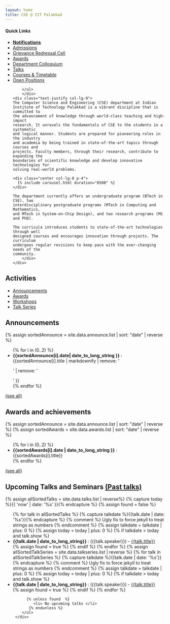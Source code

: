 ```yaml
---
layout: home
title: CSE @ IIT Palakkad
---
```



<div class="container-fluid">
    <div class="row mb-3 mt-4 mt-md-0">
        <div class="col-lg-2 align-text-top">
            <h4 class="text-center"> Quick Links </h4> 
		<ul class="list-group">
		  <li class="list-group-item"> <a href="/feed.xml">  <strong> Notifications </strong> <i class="fas fa-rss sm" style="color: #f57900;"></i> </a></li>
		  <li class="list-group-item"><a href="/admissions"> Admissions</a></li> 
		  <li class="list-group-item"><a href="/dgrc"> Grievance Redressal Cell </a></li> 
		  <li class="list-group-item"><a href="/awards">Awards</a></li>
		  <li class="list-group-item"><a href="/department-colloquium">Department Colloquium</a></li>
		  <li class="list-group-item"><a href="/talks">Talks</a></li>
		  <li class="list-group-item"><a href="/timetable">Courses & Timetable</a></li>
		  <li class="list-group-item"><a href="/positions">Open Positions</a></li>
		
		</ul>
        </div>
	<div class="text-justify col-lg-9">
	The Computer Science and Engineering (CSE) department at Indian
	Institute of Technology Palakkad is a vibrant discipline that is committed to
	the advancement of knowledge through world-class teaching and high-impact
	research. It unravels the fundamentals of CSE to the students in a systematic
	and logical manner. Students are prepared for pioneering roles in the industry
	and academia by being trained in state-of-the-art topics through courses and
	projects. Faculty members, through their research, contribute to expanding the
	boundaries of scientific knowledge and develop innovative technologies for
	solving real-world problems.

	<div class="center col-lg-8 p-4">
	  {% include carousel.html duration="6500" %}
	</div>

	The department currently offers an undergraduate program (BTech in CSE), two
	interdisciplinary postgraduate programs (MTech in Computing and Mathematics,
	and MTech in System-on-Chip Design), and two research programs (MS and PhD). 

	The curricula introduces students to state-of-the-art technologies through well
	designed courses and encourages innovation through projects. The curriculum
	undergoes regular revisions to keep pace with the ever-changing needs of the
	community.
        </div>
    </div>
</div>
<div class="mobile-view">
<h2> Activities </h2>
<ul>
<li> <a href="/announce">Announcements</a> </li>
<li> <a href="/awards">Awards</a> </li>
<li> <a href="/workshops">Workshops</a> </li>
<li> <a href="/talk-series">Talk Series</a> </li>
</ul>
</div>


<!-- flex-md-row -->
<div class="desktop-view">
<div class="d-flex justify-content-center"> 
      <div class="col-md-5 m-4 border rounded  shadow-sm"> 
        <h2>Announcements  </h2>
        {% assign sortedAnnounce = site.data.announce.list | sort: "date" | reverse %}
			<ul>
	        {% for i  in (0..2) %}
		 	 <li> <strong> {{sortedAnnounce[i].date| date_to_long_string }} </strong>:  {{sortedAnnounce[i].title | markdownify | remove: '<p>' | remove: '</p>' }}  </li>
		 	{% endfor %}
			</ul>   
	<div class="text-lg-right"> <a href="/announce">(see all)</a> </div>
      </div>
      <div class="col-md-5 m-4 border rounded  shadow-sm"> 
        <h2>Awards and achievements</h2>
        {% assign sortedAnnounce = site.data.announce.list | sort: "date" | reverse %}
			{% assign sortedAwards = site.data.awards.list | sort: "date" | reverse %}
		<ul>
        {% for i in (0..2) %}
 		 <li> <strong> {{sortedAwards[i].date | date_to_long_string }} </strong>:  {{sortedAwards[i].title}}  </li>
 		{% endfor %}
		</ul>   
	<div class="text-lg-right"> <a href="/awards">(see all)</a> </div>
      </div>
</div>
</div>
 <div class="d-flex justify-content-center">
    <div class="col-md-11 m-4 border rounded  flex-md-row shadow-sm">
    <h2>Upcoming Talks and Seminars <a href="/past-talks">(Past talks)</a></h2>
        {% assign allSortedTalks = site.data.talks.list |  reverse%}
        {% capture today %}{{ 'now' | date: '%s' }}{% endcapture %}
        {% assign found = false %}
		<ul>
        {% for talk in allSortedTalks %}
        	{% capture talkdate %}{{talk.date | date: '%s'}}{% endcapture %}
			{% comment %} Ugly fix to force jekyll to treat strings as numbers {% endcomment %}
			{% assign talkdate = talkdate | plus: 0 %}
			{% assign today = today | plus: 0 %}
			{% if talkdate > today and talk.show  %}
		 		 <li> <strong> {{talk.date | date_to_long_string}} </strong>: ({{talk.speaker}}) - <a href="/talks#{{talk.title | slugify}}">{{talk.title}}</a>  </li>
		 		 {% assign found = true %}
			{% endif %}
	 	{% endfor %}
	{% assign allSortedTalkSeries = site.data.talkseries.list | reverse %}
        {% for talk in allSortedTalkSeries %}
        	{% capture talkdate %}{{talk.date | date: '%s'}}{% endcapture %}
			{% comment %} Ugly fix to force jekyll to treat strings as numbers {% endcomment %}
			{% assign talkdate = talkdate | plus: 0 %}
			{% assign today = today | plus: 0 %}
			{% if talkdate > today and talk.show  %}
		 		 <li> <strong> {{talk.date | date_to_long_string}} </strong>: ({{talk.speaker}}) - <a href="/talk-series#{{talk.title | slugify}}">{{talk.title}}</a>  </li>
		 		 {% assign found = true %}
			{% endif %}
	 	{% endfor %}

 
		  {% unless found  %}
		     <li> No upcoming talks </li>
		   {% endunless %}
		</ul>
     </div>
   </div>

